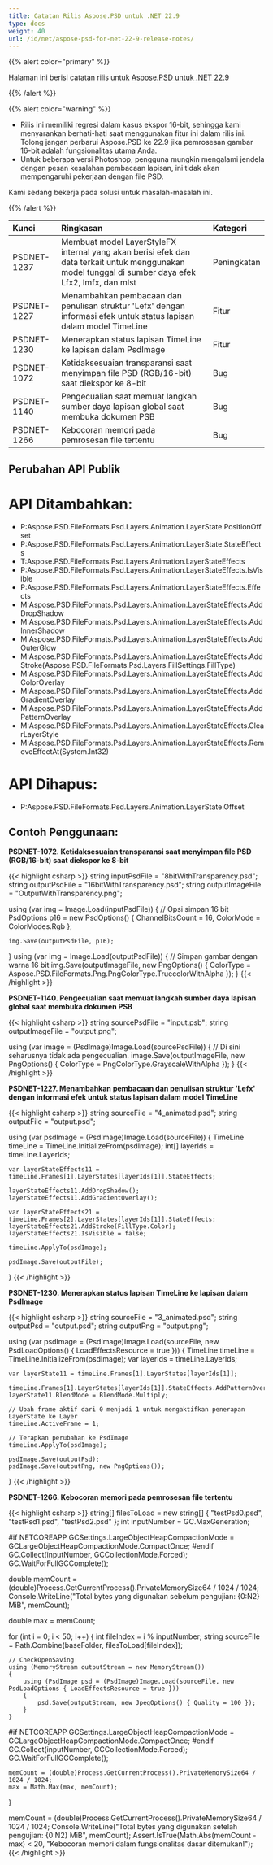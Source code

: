 ```yaml
---
title: Catatan Rilis Aspose.PSD untuk .NET 22.9
type: docs
weight: 40
url: /id/net/aspose-psd-for-net-22-9-release-notes/
---
```


{{% alert color="primary" %}}

Halaman ini berisi catatan rilis untuk [Aspose.PSD untuk .NET 22.9](https://www.nuget.org/packages/Aspose.PSD/)

{{% /alert %}}

{{% alert color="warning" %}}

- Rilis ini memiliki regresi dalam kasus ekspor 16-bit, sehingga kami menyarankan berhati-hati saat menggunakan fitur ini dalam rilis ini. Tolong jangan perbarui Aspose.PSD ke 22.9 jika pemrosesan gambar 16-bit adalah fungsionalitas utama Anda.
- Untuk beberapa versi Photoshop, pengguna mungkin mengalami jendela dengan pesan kesalahan pembacaan lapisan, ini tidak akan mempengaruhi pekerjaan dengan file PSD.

Kami sedang bekerja pada solusi untuk masalah-masalah ini.

{{% /alert %}}

|**Kunci**|**Ringkasan**|**Kategori**|
| :- | :- | :- |
|PSDNET-1237|Membuat model LayerStyleFX internal yang akan berisi efek dan data terkait untuk menggunakan model tunggal di sumber daya efek Lfx2, lmfx, dan mlst|Peningkatan|
|PSDNET-1227|Menambahkan pembacaan dan penulisan struktur 'Lefx' dengan informasi efek untuk status lapisan dalam model TimeLine|Fitur|
|PSDNET-1230|Menerapkan status lapisan TimeLine ke lapisan dalam PsdImage|Fitur|
|PSDNET-1072|Ketidaksesuaian transparansi saat menyimpan file PSD (RGB/16-bit) saat diekspor ke 8-bit|Bug|
|PSDNET-1140|Pengecualian saat memuat langkah sumber daya lapisan global saat membuka dokumen PSB|Bug|
|PSDNET-1266|Kebocoran memori pada pemrosesan file tertentu|Bug|


## **Perubahan API Publik**
# **API Ditambahkan:**
- P:Aspose.PSD.FileFormats.Psd.Layers.Animation.LayerState.PositionOffset
- P:Aspose.PSD.FileFormats.Psd.Layers.Animation.LayerState.StateEffects
- T:Aspose.PSD.FileFormats.Psd.Layers.Animation.LayerStateEffects
- P:Aspose.PSD.FileFormats.Psd.Layers.Animation.LayerStateEffects.IsVisible
- P:Aspose.PSD.FileFormats.Psd.Layers.Animation.LayerStateEffects.Effects
- M:Aspose.PSD.FileFormats.Psd.Layers.Animation.LayerStateEffects.AddDropShadow
- M:Aspose.PSD.FileFormats.Psd.Layers.Animation.LayerStateEffects.AddInnerShadow
- M:Aspose.PSD.FileFormats.Psd.Layers.Animation.LayerStateEffects.AddOuterGlow
- M:Aspose.PSD.FileFormats.Psd.Layers.Animation.LayerStateEffects.AddStroke(Aspose.PSD.FileFormats.Psd.Layers.FillSettings.FillType)
- M:Aspose.PSD.FileFormats.Psd.Layers.Animation.LayerStateEffects.AddColorOverlay
- M:Aspose.PSD.FileFormats.Psd.Layers.Animation.LayerStateEffects.AddGradientOverlay
- M:Aspose.PSD.FileFormats.Psd.Layers.Animation.LayerStateEffects.AddPatternOverlay
- M:Aspose.PSD.FileFormats.Psd.Layers.Animation.LayerStateEffects.ClearLayerStyle
- M:Aspose.PSD.FileFormats.Psd.Layers.Animation.LayerStateEffects.RemoveEffectAt(System.Int32)


# **API Dihapus:**
- P:Aspose.PSD.FileFormats.Psd.Layers.Animation.LayerState.Offset


## **Contoh Penggunaan:**

**PSDNET-1072. Ketidaksesuaian transparansi saat menyimpan file PSD (RGB/16-bit) saat diekspor ke 8-bit**

{{< highlight csharp >}}
string inputPsdFile    = "8bitWithTransparency.psd";
string outputPsdFile   = "16bitWithTransparency.psd";
string outputImageFile = "OutputWithTransparency.png";

using (var img = Image.Load(inputPsdFile))
{
    // Opsi simpan 16 bit
    PsdOptions p16 = new PsdOptions() { ChannelBitsCount = 16, ColorMode = ColorModes.Rgb };

    img.Save(outputPsdFile, p16);
}
using (var img = Image.Load(outputPsdFile))
{
    // Simpan gambar dengan warna 16 bit
    img.Save(outputImageFile, new PngOptions() { ColorType = Aspose.PSD.FileFormats.Png.PngColorType.TruecolorWithAlpha });
}
{{< /highlight >}}

**PSDNET-1140. Pengecualian saat memuat langkah sumber daya lapisan global saat membuka dokumen PSB**

{{< highlight csharp >}}
string sourcePsdFile = "input.psb";
string outputImageFile = "output.png";

using (var image = (PsdImage)Image.Load(sourcePsdFile))
{
    // Di sini seharusnya tidak ada pengecualian.
    image.Save(outputImageFile, new PngOptions() { ColorType = PngColorType.GrayscaleWithAlpha });
}
{{< /highlight >}}

**PSDNET-1227. Menambahkan pembacaan dan penulisan struktur 'Lefx' dengan informasi efek untuk status lapisan dalam model TimeLine**

{{< highlight csharp >}}
string sourceFile = "4_animated.psd";
string outputFile = "output.psd";

using (var psdImage = (PsdImage)Image.Load(sourceFile))
{
    TimeLine timeLine = TimeLine.InitializeFrom(psdImage);
    int[] layerIds = timeLine.LayerIds;

    var layerStateEffects11 = timeLine.Frames[1].LayerStates[layerIds[1]].StateEffects;

    layerStateEffects11.AddDropShadow();
    layerStateEffects11.AddGradientOverlay();

    var layerStateEffects21 = timeLine.Frames[2].LayerStates[layerIds[1]].StateEffects;
    layerStateEffects21.AddStroke(FillType.Color);
    layerStateEffects21.IsVisible = false;

    timeLine.ApplyTo(psdImage);

    psdImage.Save(outputFile);
}
{{< /highlight >}}

**PSDNET-1230. Menerapkan status lapisan TimeLine ke lapisan dalam PsdImage**

{{< highlight csharp >}}
string sourceFile = "3_animated.psd";
string outputPsd = "output.psd";
string outputPng = "output.png";

using (var psdImage = (PsdImage)Image.Load(sourceFile, new PsdLoadOptions() { LoadEffectsResource = true }))
{
    TimeLine timeLine = TimeLine.InitializeFrom(psdImage);
    var layerIds = timeLine.LayerIds;

    var layerState11 = timeLine.Frames[1].LayerStates[layerIds[1]];

    timeLine.Frames[1].LayerStates[layerIds[1]].StateEffects.AddPatternOverlay();
    layerState11.BlendMode = BlendMode.Multiply;

    // Ubah frame aktif dari 0 menjadi 1 untuk mengaktifkan penerapan LayerState ke Layer
    timeLine.ActiveFrame = 1;

    // Terapkan perubahan ke PsdImage
    timeLine.ApplyTo(psdImage);

    psdImage.Save(outputPsd);
    psdImage.Save(outputPng, new PngOptions());
}
{{< /highlight >}}

**PSDNET-1266. Kebocoran memori pada pemrosesan file tertentu**

{{< highlight csharp >}}
string[] filesToLoad = new string[] { "testPsd0.psd", "testPsd1.psd", "testPsd2.psd" };
int inputNumber = GC.MaxGeneration;

#if NETCOREAPP
GCSettings.LargeObjectHeapCompactionMode = GCLargeObjectHeapCompactionMode.CompactOnce;
#endif
GC.Collect(inputNumber, GCCollectionMode.Forced);
GC.WaitForFullGCComplete();

double memCount = (double)Process.GetCurrentProcess().PrivateMemorySize64 / 1024 / 1024;
Console.WriteLine("Total bytes yang digunakan sebelum pengujian: {0:N2} MiB", memCount);

double max = memCount;

for (int i = 0; i < 50; i++)
{
    int fileIndex = i % inputNumber;
    string sourceFile = Path.Combine(baseFolder, filesToLoad[fileIndex]);

    // CheckOpenSaving
    using (MemoryStream outputStream = new MemoryStream())
    {
        using (PsdImage psd = (PsdImage)Image.Load(sourceFile, new PsdLoadOptions { LoadEffectsResource = true }))
        {
            psd.Save(outputStream, new JpegOptions() { Quality = 100 });
        }
    }

#if NETCOREAPP
    GCSettings.LargeObjectHeapCompactionMode = GCLargeObjectHeapCompactionMode.CompactOnce;
#endif
    GC.Collect(inputNumber, GCCollectionMode.Forced);
    GC.WaitForFullGCComplete();

    memCount = (double)Process.GetCurrentProcess().PrivateMemorySize64 / 1024 / 1024;
    max = Math.Max(max, memCount);
}

memCount = (double)Process.GetCurrentProcess().PrivateMemorySize64 / 1024 / 1024;
Console.WriteLine("Total bytes yang digunakan setelah pengujian: {0:N2} MiB", memCount);
Assert.IsTrue(Math.Abs(memCount - max) < 20, "Kebocoran memori dalam fungsionalitas dasar ditemukan!");
{{< /highlight >}}
